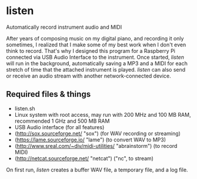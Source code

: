 # listen
Automatically record instrument audio and MIDI

After years of composing music on my digital piano, and recording it only sometimes, I realized that I make some of my best work when I don't even think to record. That's why I designed this program for a Raspberry Pi connected via USB Audio Interface to the instrument. Once started, _listen_ will run in the background, automatically saving a MP3 and a MIDI for each stretch of time that the attached instrument is played. _listen_ can also send or receive an audio stream with another network-connected device.

## Required files & things
- listen.sh
- Linux system with root access, may run with 200 MHz and 100 MB RAM, recommended 1 GHz and 500 MB RAM
- USB Audio interface (for all features)
- (http://sox.sourceforge.net/ "sox") (for WAV recording or streaming)
- (https://lame.sourceforge.io/ "lame") (to convert WAV to MP3)
- (http://www.sreal.com/~div/midi-utilities/ "abrainstorm") (to record MIDI)
- (http://netcat.sourceforge.net/ "netcat") ("nc", to stream)

On first run, _listen_ creates a buffer WAV file, a temporary file, and a log file.
